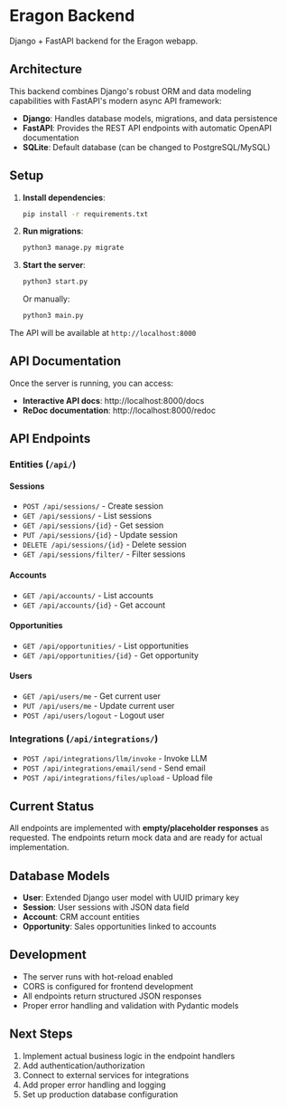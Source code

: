 # Eragon Backend

Django + FastAPI backend for the Eragon webapp.

## Architecture

This backend combines Django's robust ORM and data modeling capabilities with FastAPI's modern async API framework:

- **Django**: Handles database models, migrations, and data persistence
- **FastAPI**: Provides the REST API endpoints with automatic OpenAPI documentation
- **SQLite**: Default database (can be changed to PostgreSQL/MySQL)

## Setup

1. **Install dependencies**:
   ```bash
   pip install -r requirements.txt
   ```

2. **Run migrations**:
   ```bash
   python3 manage.py migrate
   ```

3. **Start the server**:
   ```bash
   python3 start.py
   ```

   Or manually:
   ```bash
   python3 main.py
   ```

The API will be available at `http://localhost:8000`

## API Documentation

Once the server is running, you can access:
- **Interactive API docs**: http://localhost:8000/docs
- **ReDoc documentation**: http://localhost:8000/redoc

## API Endpoints

### Entities (`/api/`)

#### Sessions
- `POST /api/sessions/` - Create session
- `GET /api/sessions/` - List sessions
- `GET /api/sessions/{id}` - Get session
- `PUT /api/sessions/{id}` - Update session
- `DELETE /api/sessions/{id}` - Delete session
- `GET /api/sessions/filter/` - Filter sessions

#### Accounts
- `GET /api/accounts/` - List accounts
- `GET /api/accounts/{id}` - Get account

#### Opportunities
- `GET /api/opportunities/` - List opportunities
- `GET /api/opportunities/{id}` - Get opportunity

#### Users
- `GET /api/users/me` - Get current user
- `PUT /api/users/me` - Update current user
- `POST /api/users/logout` - Logout user

### Integrations (`/api/integrations/`)

- `POST /api/integrations/llm/invoke` - Invoke LLM
- `POST /api/integrations/email/send` - Send email
- `POST /api/integrations/files/upload` - Upload file

## Current Status

All endpoints are implemented with **empty/placeholder responses** as requested. The endpoints return mock data and are ready for actual implementation.

## Database Models

- **User**: Extended Django user model with UUID primary key
- **Session**: User sessions with JSON data field
- **Account**: CRM account entities
- **Opportunity**: Sales opportunities linked to accounts

## Development

- The server runs with hot-reload enabled
- CORS is configured for frontend development
- All endpoints return structured JSON responses
- Proper error handling and validation with Pydantic models

## Next Steps

1. Implement actual business logic in the endpoint handlers
2. Add authentication/authorization
3. Connect to external services for integrations
4. Add proper error handling and logging
5. Set up production database configuration 
